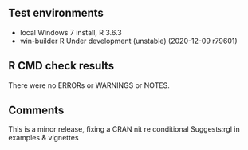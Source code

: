 ## Test environments
* local Windows 7 install, R 3.6.3
* win-builder R Under development (unstable) (2020-12-09 r79601)

## R CMD check results
There were no ERRORs or WARNINGS or NOTES.


## Comments
This is a minor release, fixing a CRAN nit re conditional Suggests:rgl in examples & vignettes



